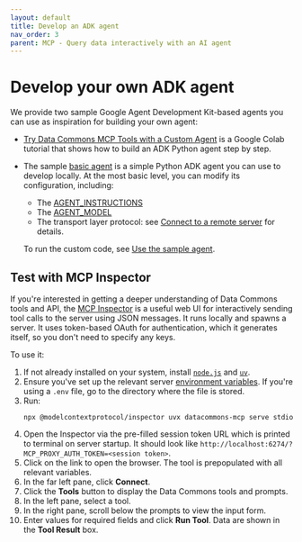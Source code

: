 ```yaml
---
layout: default
title: Develop an ADK agent
nav_order: 3
parent: MCP - Query data interactively with an AI agent
---
```


# Develop your own ADK agent

We provide two sample Google Agent Development Kit-based agents you can use as inspiration for building your own agent:

- [Try Data Commons MCP Tools with a Custom Agent](https://github.com/datacommonsorg/agent-toolkit/blob/main/notebooks/datacommons_mcp_tools_with_custom_agent.ipynb) is a Google Colab tutorial that shows how to build an ADK Python agent step by step. 
- The sample [basic agent](https://github.com/datacommonsorg/agent-toolkit/tree/main/packages/datacommons-mcp/examples/sample_agents/basic_agent) is a simple Python ADK agent you can use to develop locally. At the most basic level, you can modify its configuration, including:
   - The [AGENT_INSTRUCTIONS](https://github.com/datacommonsorg/agent-toolkit/blob/main/packages/datacommons-mcp/examples/sample_agents/basic_agent/instructions.py)
   - The [AGENT_MODEL](https://github.com/datacommonsorg/agent-toolkit/blob/main/packages/datacommons-mcp/examples/sample_agents/basic_agent/agent.py#L23)
   - The transport layer protocol: see [Connect to a remote server](/mcp/run_tools.html#connect-to-an-already-running-server) for details.

   To run the custom code, see [Use the sample agent](/mcp/run_tools.html#use-the-sample-agent).

## Test with MCP Inspector

If you're interested in getting a deeper understanding of Data Commons tools and API, the [MCP Inspector](https://modelcontextprotocol.io/legacy/tools/inspector) is a useful web UI for interactively sending tool calls to the server using JSON messages. It runs locally and spawns a server. It uses token-based OAuth for authentication, which it generates itself, so you don't need to specify any keys.

To use it:

1. If not already installed on your system, install [`node.js`](https://nodejs.org/en/download) and [`uv`](https://docs.astral.sh/uv/getting-started/installation/).
1. Ensure you've set up the relevant server [environment variables](/mcp/run_tools.html#environment-variables). If you're using a `.env` file, go to the directory where the file is stored.
1. Run:
   ```
   npx @modelcontextprotocol/inspector uvx datacommons-mcp serve stdio
   ```
1. Open the Inspector via the pre-filled session token URL which is printed to terminal on server startup. It should look like `http://localhost:6274/?MCP_PROXY_AUTH_TOKEN=<session token>`. 
1. Click on the link to open the browser. The tool is prepopulated with all relevant variables.
1. In the far left pane, click **Connect**. 
1. Click the **Tools** button to display the Data Commons tools and prompts.
1. In the left pane, select a tool. 
1. In the right pane, scroll below the prompts to view the input form.
1. Enter values for required fields and click **Run Tool**. Data are shown in the **Tool Result** box.

